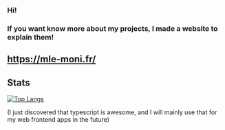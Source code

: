 ### Hi!   

### If you want know more about my projects, I made a website to explain them!

## https://mle-moni.fr/


## Stats

[![Top Langs](https://github-readme-stats.vercel.app/api/top-langs/?username=mle-moni&hide=css,html,handlebars)](https://github.com/anuraghazra/github-readme-stats)

(I just discovered that typescript is awesome, and I will mainly use that for my web frontend apps in the future)
<!---
[![languages usage of the week](https://github-readme-stats.vercel.app/api/wakatime?username=92f00adb-bf2f-4c51-bf24-f7f5908eeee7)](https://github.com/anuraghazra/github-readme-stats)
-->
